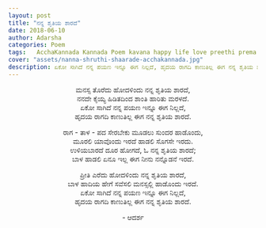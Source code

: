```yaml
---
layout: post
title: "ನನ್ನ ಶೃತಿಯ ಶಾರದೆ"
date: 2018-06-10
author: Adarsha
categories: Poem
tags:	AcchaKannada Kannada Poem kavana happy life love preethi prema couple marriage music sad breakup shruthi
cover: "assets/nanna-shruthi-shaarade-acchakannada.jpg"
description: ಏಕೋ ಸಾಗಿದೆ ನನ್ನ ಪಯಣ ಇನ್ನೂ ಈಗ ನಿಲ್ಲದೆ, ಹೃದಯ ರಾಗದಿ ಕಾಣುತಿಲ್ಲ ಈಗ ನನ್ನ ಶೃತಿಯ ಶಾರದೆ.
---
```

<p align ="center">ಮನಸ್ಸ ತೊರೆದು ಹೋದಳಿಂದು ನನ್ನ ಶೃತಿಯ ಶಾರದೆ,<br>
ನನದೇ ಕೈಯ್ಯ ಹಿಡಿತದಿಂದ ಶಾಂತಿ ಹಾರಿತು ಮರಳದೆ.<br>
ಏಕೋ ಸಾಗಿದೆ ನನ್ನ ಪಯಣ ಇನ್ನೂ ಈಗ ನಿಲ್ಲದೆ,<br>
ಹೃದಯ ರಾಗದಿ ಕಾಣುತಿಲ್ಲ ಈಗ ನನ್ನ ಶೃತಿಯ ಶಾರದೆ.</p>

<p align ="center">ರಾಗ - ತಾಳ - ಪದ ಸೇರಬೇಕು ಮೂಡಲು ಸುಂದರ ಹಾಡೊಂದು,<br>
ಮೂರಲಿ ಯಾವೊಂದು ಇರದೆ ಹಾಡಲಿ ಸೊಗಸೇ ಇರದು.<br>
ಉಳಿಯಬಾರದೆ ದೂರ ಹೋಗದೆ, ಓ ನನ್ನ ಶೃತಿಯ ಶಾರದೆ;<br>
ಬಾಳ ಹಾಡಲಿ ಏನೂ ಇಲ್ಲ ಈಗ ನೀನು ನನ್ನೊಡನೆ ಇರದೆ.</p>

<p align ="center">ಪ್ರೀತಿ ಎರೆದು ಹೋದಳಿಂದು ನನ್ನ ಶೃತಿಯ ಶಾರದೆ,<br>
ಬಾಳ ಹಾದಿಯ ಹೇಗೆ ಸವೆಸಲಿ ಮನಸ್ಸಲ್ಲಿ ಹಾಡೊಂದು ಇರದೆ.<br>
ಏಕೋ ಸಾಗಿದೆ ನನ್ನ ಪಯಣ ಇನ್ನೂ ಈಗ ನಿಲ್ಲದೆ,<br>
ಹೃದಯ ರಾಗದಿ ಕಾಣುತಿಲ್ಲ ಈಗ ನನ್ನ ಶೃತಿಯ ಶಾರದೆ.</p>
<p align ="center">- ಆದರ್ಶ</p>
